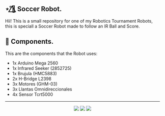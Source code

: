 ## ⋆˚🌺⃤ Soccer Robot.

Hii! This is a small repository for one of my Robotics Tournament Robots, this is speciall a Soccer Robot made to follow an IR Ball and Score.

## 🤖 Components.

This are the components that the Robot uses:
* 1x Arduino Mega 2560
* 1x Infrared Seeker (2852725)
* 1x Brujula (HMC5883)
* 2x H-Bridge L2398
* 3x Motores (GHM-03)
* 3x Llantas Omnidireccionales
* 4x Sensor Tcrt5000

---
<div align=center>
  <img src="https://forthebadge.com/images/badges/built-with-love.svg" />
  <img src="https://forthebadge.com/images/badges/made-with-c-plus-plus.svg" />
  <img src="https://forthebadge.com/images/badges/powered-by-qt.svg" />
</div>
